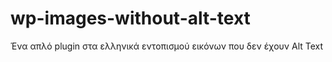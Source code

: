 # wp-images-without-alt-text
Ένα απλό plugin στα ελληνικά εντοπισμού εικόνων που δεν έχουν Alt Text
